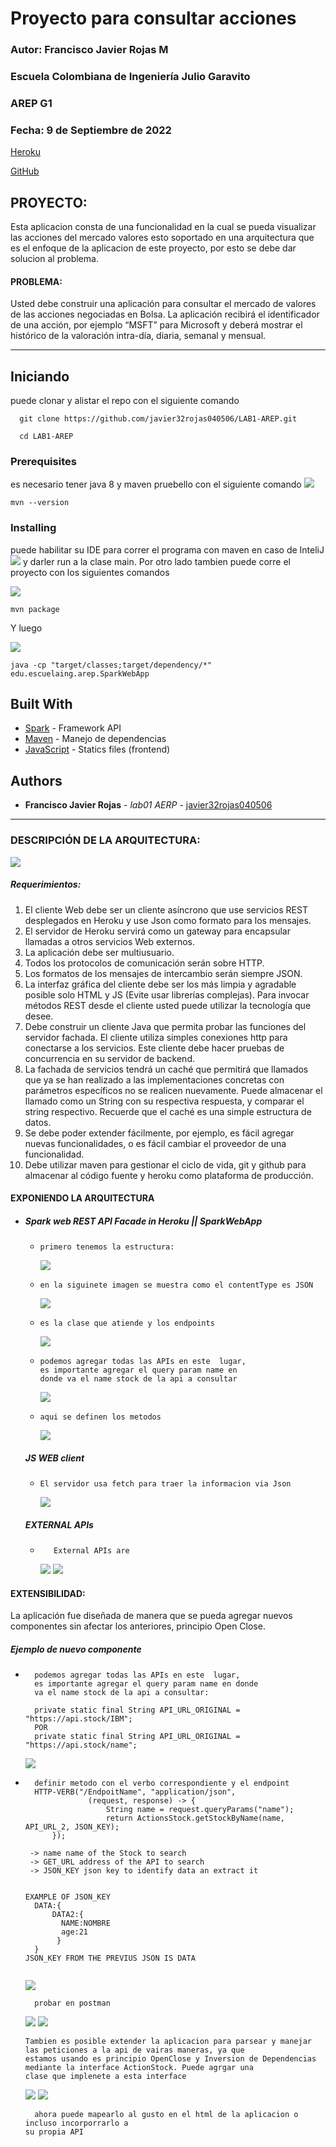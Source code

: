 
# Proyecto para consultar acciones

### Autor: Francisco Javier Rojas M
### Escuela Colombiana de Ingeniería Julio Garavito
### AREP G1
### Fecha: 9 de Septiembre de 2022


[Heroku](https://fierce-wave-42107.herokuapp.com/)

[GitHub](https://github.com/javier32rojas040506/LAB2-AREP.git)

## PROYECTO:
Esta aplicacion consta de una funcionalidad en la cual se pueda visualizar las acciones del mercado valores esto soportado en
una arquitectura que es el enfoque de la aplicacion de este proyecto, por esto se  debe dar solucion al problema.

#### PROBLEMA:
Usted debe construir una aplicación para consultar el mercado de valores de las acciones negociadas en Bolsa.
La aplicación recibirá el identificador de una acción, por ejemplo “MSFT” para Microsoft y deberá mostrar el histórico
de la valoración intra-día, diaria, semanal y mensual.

---

## Iniciando

puede clonar y alistar el repo con el siguiente comando

```
  git clone https://github.com/javier32rojas040506/LAB1-AREP.git
```
```
  cd LAB1-AREP
```
### Prerequisites

es necesario tener java 8 y maven pruebello con el siguiente comando
![](.README_images/f8ca9a5b.png)

```
mvn --version
```

### Installing

puede habilitar su IDE para correr el programa con maven en caso de InteliJ
![](.README_images/6385faf8.png)
y darler run a la clase main. Por otro lado tambien puede corre el proyecto con los siguientes comandos

![](.README_images/6d2eb383.png)
```
mvn package
```

Y luego

![](.README_images/b97d145b.png)
```
java -cp "target/classes;target/dependency/*" edu.escuelaing.arep.SparkWebApp
```

## Built With

* [Spark](https://sparkjava.com/documentation#views-and-templates) - Framework API
* [Maven](https://maven.apache.org/) - Manejo de dependencias
* [JavaScript](https://developer.mozilla.org/es/docs/Web/JavaScript) - Statics files (frontend)


## Authors

* **Francisco Javier Rojas** - *lab01 AERP* - [javier32rojas040506](https://github.com/javier32rojas040506)


---

### DESCRIPCIÓN  DE LA ARQUITECTURA:

![](.README_images/18e55e62.png)

##### Requerimientos:
1) El cliente Web debe ser un cliente asíncrono que use servicios REST desplegados en Heroku y use Json como formato 
para los mensajes.
2) El servidor de Heroku servirá como un gateway para encapsular llamadas a otros servicios Web externos.
3) La aplicación debe ser multiusuario.
4) Todos los protocolos de comunicación serán sobre HTTP.
5) Los formatos de los mensajes de intercambio serán siempre JSON.
6) La interfaz gráfica del cliente debe ser los más limpia y agradable posible solo HTML y JS 
(Evite usar librerías complejas). Para invocar métodos REST desde el cliente usted puede utilizar la tecnología que 
desee.
7) Debe construir un cliente Java que permita probar las funciones del servidor fachada.
El cliente utiliza simples conexiones http para conectarse a los servicios. 
Este cliente debe hacer pruebas de concurrencia en su servidor de backend.
8) La fachada de servicios tendrá un caché que permitirá que llamados que ya se han realizado a las implementaciones
concretas con parámetros específicos no se realicen nuevamente. Puede almacenar el llamado como un String con su
respectiva respuesta, y comparar el string respectivo. Recuerde que el caché es una simple estructura de datos.
9) Se debe poder extender fácilmente, por ejemplo, es fácil agregar nuevas funcionalidades, o es fácil cambiar el
proveedor de una funcionalidad.
10) Debe utilizar maven para gestionar el ciclo de vida, git y github para almacenar al código fuente y heroku como 
plataforma de producción.

#### EXPONIENDO LA ARQUITECTURA
- ##### Spark web REST API Facade in Heroku || SparkWebApp
  * ~~~
    primero tenemos la estructura: 
    ~~~
    ![](.README_images/76ab0d69.png)

  * ~~~
    en la siguinete imagen se muestra como el contentType es JSON
    ~~~
    ![](.README_images/c44df07e.png)

  * ~~~
    es la clase que atiende y los endpoints
    ~~~
    ![](.README_images/d53adfa8.png)
  
  * ~~~
    podemos agregar todas las APIs en este  lugar,
    es importante agregar el query param name en 
    donde va el name stock de la api a consultar
    ~~~
    ![](.README_images/09f39f8d.png)
  * ~~~
    aqui se definen los metodos
    ~~~
    ![](.README_images/bfc2acf2.png)
  
  ##### JS WEB client
  * ~~~
    El servidor usa fetch para traer la informacion via Json
    ~~~
    ![](.README_images/23d94ecc.png)
  ##### EXTERNAL APIs
  * ~~~
       External APIs are
     ~~~
     ![](.README_images/04768b7c.png)
     ![](.README_images/0b96cfca.png)

#### EXTENSIBILIDAD:
La aplicación fue diseñada de manera que se pueda agregar nuevos componentes sin afectar los anteriores, principio Open
Close.

##### Ejemplo de nuevo componente
* ~~~
    podemos agregar todas las APIs en este  lugar,
    es importante agregar el query param name en donde
    va el name stock de la api a consultar:
  
    private static final String API_URL_ORIGINAL = "https://api.stock/IBM";
    POR
    private static final String API_URL_ORIGINAL = "https://api.stock/name";
  ~~~
    ![](.README_images/09f39f8d.png)

* ~~~
    definir metodo con el verbo correspondiente y el endpoint
    HTTP-VERB("/EndpoitName", "application/json",
                (request, response) -> {
                    String name = request.queryParams("name");
                    return ActionsStock.getStockByName(name, API_URL_2, JSON_KEY);
        });
    
   -> name name of the Stock to search
   -> GET_URL address of the API to search
   -> JSON_KEY json key to identify data an extract it
    
    
  EXAMPLE OF JSON_KEY
    DATA:{
        DATA2:{
          NAME:NOMBRE
          age:21
         }
    }
  JSON_KEY FROM THE PREVIUS JSON IS DATA
    
  ~~~
  ![](.README_images/bfc2acf2.png)
  
  ~~~
    probar en postman
  ~~~
  ![](.README_images/91e04351.png)
  ![](.README_images/7a894d98.png)

  ~~~
  Tambien es posible extender la aplicacion para parsear y manejar las peticiones a la api de vairas maneras, ya que 
  estamos usando es principio OpenClose y Inversion de Dependencias mediante la interface ActionStock. Puede agrgar una
  clase que implenete a esta interface 
  ~~~
  ![](.README_images/39608547.png)
  ![](.README_images/318725ff.png)
  ~~~
    ahora puede mapearlo al gusto en el html de la aplicacion o incluso incorporrarlo a
  su propia API
  ~~~